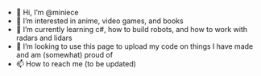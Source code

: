 - 👋 Hi, I’m @miniece
- 👀 I’m interested in anime, video games, and books
- 🌱 I’m currently learning c#, how to build robots, and how to work with radars and lidars
- 💞️ I’m looking to use this page to upload my code on things I have made and am (somewhat) proud of
- 📫 How to reach me (to be updated)

<!---
miniece/miniece is a ✨ special ✨ repository because its `README.md` (this file) appears on your GitHub profile.
You can click the Preview link to take a look at your changes.
--->
